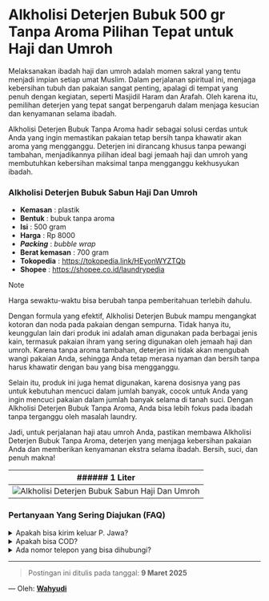# Alkholisi Deterjen Bubuk 500 gr Tanpa Aroma Pilihan Tepat untuk Haji dan Umroh

Melaksanakan ibadah haji dan umroh adalah momen sakral yang tentu menjadi impian setiap umat Muslim. Dalam perjalanan spiritual ini, menjaga kebersihan tubuh dan pakaian sangat penting, apalagi di tempat yang penuh dengan kegiatan, seperti Masjidil Haram dan Arafah. Oleh karena itu, pemilihan deterjen yang tepat sangat berpengaruh dalam menjaga kesucian dan kenyamanan selama ibadah.


Alkholisi Deterjen Bubuk Tanpa Aroma hadir sebagai solusi cerdas untuk Anda yang ingin memastikan pakaian tetap bersih tanpa khawatir akan aroma yang mengganggu. Deterjen ini dirancang khusus tanpa pewangi tambahan, menjadikannya pilihan ideal bagi jemaah haji dan umroh yang membutuhkan kebersihan maksimal tanpa mengganggu kekhusyukan ibadah.

### Alkholisi Deterjen Bubuk Sabun Haji Dan Umroh
- **Kemasan** : plastik
- **Bentuk** : bubuk tanpa aroma
- **Isi** : 500 gram
- **Harga** : Rp 8000
- **_Packing_** :  _bubble wrap_
- **Berat kemasan** : 700 gram
- **Tokopedia** : https://tokopedia.link/HEyonWYZTQb
- **Shopee** : https://shopee.co.id/laundrypedia
  
> [!NOTE]
> Harga sewaktu-waktu bisa berubah tanpa pemberitahuan terlebih dahulu.

Dengan formula yang efektif, Alkholisi Deterjen Bubuk mampu mengangkat kotoran dan noda pada pakaian dengan sempurna. Tidak hanya itu, keunggulan lain dari produk ini adalah aman digunakan pada berbagai jenis kain, termasuk pakaian ihram yang sering digunakan oleh jemaah haji dan umroh. Karena tanpa aroma tambahan, deterjen ini tidak akan mengubah wangi pakaian Anda, sehingga Anda tetap merasa nyaman dan bersih tanpa harus khawatir dengan bau yang bisa mengganggu.


Selain itu, produk ini juga hemat digunakan, karena dosisnya yang pas untuk kebutuhan mencuci dalam jumlah banyak, cocok untuk Anda yang ingin mencuci pakaian dalam jumlah banyak selama di tanah suci. Dengan Alkholisi Deterjen Bubuk Tanpa Aroma, Anda bisa lebih fokus pada ibadah tanpa terganggu oleh masalah laundry.


Jadi, untuk perjalanan haji atau umroh Anda, pastikan membawa Alkholisi Deterjen Bubuk Tanpa Aroma, deterjen yang menjaga kebersihan pakaian Anda dan memberikan kenyamanan ekstra selama ibadah. Bersih, suci, dan penuh makna!


| ###### 1 Liter |
| ------------- | 
| ![Alkholisi Deterjen Bubuk Sabun Haji Dan Umroh](https://blogger.googleusercontent.com/img/a/AVvXsEjtC3ECd4LpsPAbtfajyNGBscHWErItR0Qw9X-nAROj-JbwsJz4Qz9LCt8upKjeKx2uC5CbhF374nquv-tvr0-DTvFTPKpm2SMOCkMeydx37e5i_hNNrwEAoamkTyqoLK2vnyXKwb9kvRDnjNH1zNB3dU4mGRed9DSdwK0l2G7Ib1KvHAGVibJRXcRub7aq)  | 


### Pertanyaan Yang Sering Diajukan (FAQ)
<details>
<summary>Apakah bisa kirim keluar P. Jawa?</summary>
Bisa bang, tapi harus dicek dahulu ekspedisinya 
</details>
<details>
<summary>Apakah bisa COD?</summary>
COD hanya ongkos kirim. Anda bisa COD barang+ongkir melalui marketplace
</details>
<details>
<summary>Ada nomor telepon yang bisa dihubungi?</summary>
Silahkan Whatsapp ke nomor [085773009666](https://wa.me/6285773009666)
</details>

---
> Postingan ini ditulis pada tanggal: **9 Maret 2025**

— Oleh: [**Wahyudi**](/blog/author/wahyudi.html)

